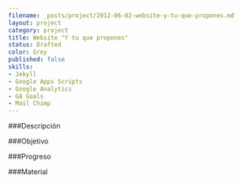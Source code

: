 ```yaml
---
filename: _posts/project/2012-06-02-website-y-tu-que-propones.md
layout: project
category: project
title: Website "Y tu que propones"
status: Drafted
color: Grey
published: false
skills:
- Jekyll
- Google Apps Scripts
- Google Analytics
- GA Goals
- Mail Chimp 
---
```


###Descripción




###Objetivo


###Progreso


###Material

